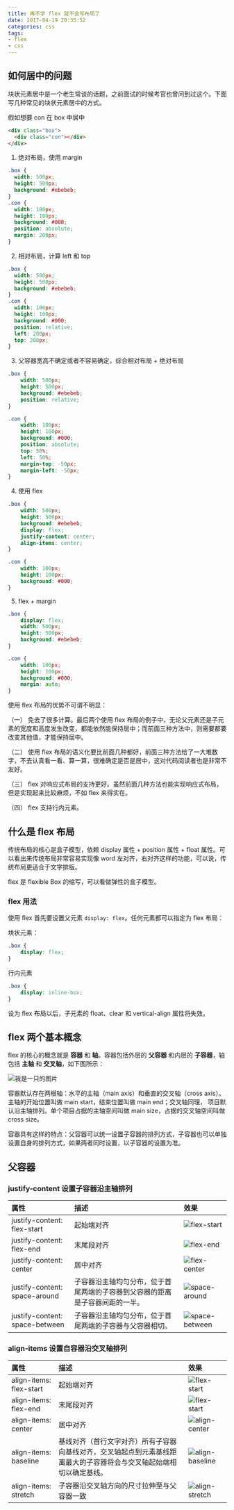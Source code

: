 ```yaml
---
title: 再不学 flex 就不会写布局了
date: 2017-04-19 20:35:52
categories: css
tags: 
- flex
- css
---
```


## 如何居中的问题

块状元素居中是一个老生常谈的话题，之前面试的时候考官也曾问到过这个。下面写几种常见的块状元素居中的方式。

<!-- more -->
假如想要 con 在 box 中居中

```html
<div class="box">
  <div class="con"></div>
</div> 
```

1. 绝对布局，使用 margin

```css
.box {
  width: 500px;
  height: 500px;
  background: #ebebeb;
}
.con {
  width: 100px;
  height: 100px;
  background: #000;
  position: absolute;
  margin: 200px;
}
```

2. 相对布局，计算 left 和 top

```css
.box {
  width: 500px;
  height: 500px;
  background: #ebebeb;
}
.con {
  width: 100px;
  height: 100px;
  background: #000;
  position: relative;
  left: 200px;
  top: 200px;
}
```

3. 父容器宽高不确定或者不容易确定，综合相对布局 + 绝对布局

```css
.box {
    width: 500px;
    height: 500px;
    background: #ebebeb;
    position: relative;
}

.con {
    width: 100px;
    height: 100px;
    background: #000;
    position: absolute;
    top: 50%;
    left: 50%;
    margin-top: -50px;
    margin-left: -50px;
}
```

4. 使用 flex

``` css
.box {
    width: 500px;
    height: 500px;
    background: #ebebeb;
    display: flex;
    justify-content: center;
    align-items: center;
}

.con {
    width: 100px;
    height: 100px;
    background: #000;
}
```

5. flex + margin

```css
.box {
    display: flex;
    width: 500px;
    height: 500px;
    background: #ebebeb;
}

.con {
    width: 100px;
    height: 100px;
    background: #000;
    margin: auto;
}
```

使用 flex 布局的优势不可谓不明显：

（一） 免去了很多计算。最后两个使用 flex 布局的例子中，无论父元素还是子元素的宽度和高度发生改变，都能依然能保持居中；而前面三种方法中，则需要都要改变其他值，才能保持居中。

（二） 使用 flex 布局的语义化要比前面几种都好，前面三种方法给了一大堆数字，不去认真看一看、算一算，很难确定是否是居中，这对代码阅读者也是非常不友好。

（三） flex 对响应式布局的支持更好。虽然前面几种方法也能实现响应式布局，但是实现起来比较麻烦，不如 flex 来得实在。

（四） flex 支持行内元素。

## 什么是 flex 布局

传统布局的核心是盒子模型，依赖 display 属性 + position 属性 + float 属性。可以看出来传统布局非常容易实现像 word 左对齐，右对齐这样的功能，可以说，传统布局更适合于文字排版。

flex 是 flexible Box 的缩写，可以看做弹性的盒子模型。

### flex 用法

使用 flex 首先要设置父元素 `display: flex`。任何元素都可以指定为 flex 布局：

块状元素：

```css
.box {
    display: flex;
}
```

行内元素

```css
.box {
    display: inline-box;
}
```

设为 flex 布局以后，子元素的 float、clear 和 vertical-align 属性将失效。

## flex 两个基本概念

flex 的核心的概念就是 **容器** 和 **轴**。容器包括外层的 **父容器** 和内层的 **子容器**，轴包括 **主轴** 和 **交叉轴**，如下图所示：

<img src="/assets/img/flex-layout.png" alt="我是一只的图片">

容器默认存在两根轴：水平的主轴（main axis）和垂直的交叉轴（cross axis）。主轴的开始位置叫做 main start，结束位置叫做 main end；交叉轴同理，
项目默认沿主轴排列。单个项目占据的主轴空间叫做 main size，占据的交叉轴空间叫做 cross size。

容器具有这样的特点：父容器可以统一设置子容器的排列方式，子容器也可以单独设置自身的排列方式，如果两者同时设置，以子容器的设置为准。

## 父容器

### justify-content 设置子容器沿主轴排列

| 属性 | 描述 | 效果|
| :-| :- | :- |
|justify-content: flex-start|起始端对齐|<img src="/assets/img/flex-start.png" alt="flex-start">|
|justify-content: flex-end|末尾段对齐|<img src="/assets/img/flex-end.png" alt="flex-end">|
|justify-content: center|居中对齐|<img src="/assets/img/flex-center.png" alt="flex-center">|
|justify-content: space-around|子容器沿主轴均匀分布，位于首尾两端的子容器到父容器的距离是子容器间距的一半。|<img src="/assets/img/space-around.png" alt="space-around">|
|justify-content: space-between|子容器沿主轴均匀分布，位于首尾两端的子容器与父容器相切。|<img src="/assets/img/space-between.png" alt="space-between">|

### align-items 设置自容器沿交叉轴排列

| 属性 | 描述 |效果|
| :-| :- | :- |
|align-items: flex-start|起始端对齐|<img src="/assets/img/align-flex-start.png" alt="flex-start">|
|align-items: flex-end|末尾段对齐|<img src="/assets/img/align-flex-end.png" alt="flex-start">|
|align-items: center|居中对齐|<img src="/assets/img/align-center.png" alt="align-center">|
|align-items: baseline|基线对齐（首行文字对齐）所有子容器向基线对齐，交叉轴起点到元素基线距离最大的子容器将会与交叉轴起始端相切以确定基线。|<img src="/assets/img/align-baseline.png" alt="align-baseline">|
|align-items: stretch|子容器沿交叉轴方向的尺寸拉伸至与父容器一致|<img src="/assets/img/align-stretch.png" alt="align-stretch">|
